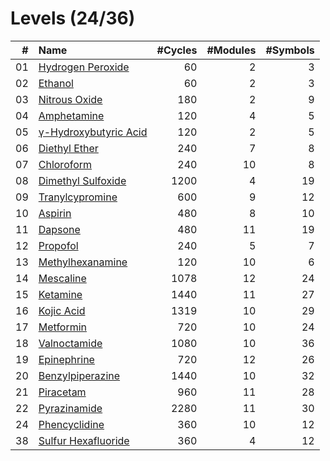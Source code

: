 # Levels (24/36)

|  # | Name                              | #Cycles | #Modules | #Symbols |
|---:|:----------------------------------|--------:|---------:|---------:|
| 01 | [Hydrogen Peroxide][readme01]     |      60 |        2 |        3 |
| 02 | [Ethanol][readme02]               |      60 |        2 |        3 |
| 03 | [Nitrous Oxide][readme03]         |     180 |        2 |        9 |
| 04 | [Amphetamine][readme04]           |     120 |        4 |        5 |
| 05 | [γ-Hydroxybutyric Acid][readme05] |     120 |        2 |        5 |
| 06 | [Diethyl Ether][readme06]         |     240 |        7 |        8 |
| 07 | [Chloroform][readme07]            |     240 |       10 |        8 |
| 08 | [Dimethyl Sulfoxide][readme08]    |    1200 |        4 |       19 |
| 09 | [Tranylcypromine][readme09]       |     600 |        9 |       12 |
| 10 | [Aspirin][readme10]               |     480 |        8 |       10 |
| 11 | [Dapsone][readme11]               |     480 |       11 |       19 |
| 12 | [Propofol][readme12]              |     240 |        5 |        7 |
| 13 | [Methylhexanamine][readme13]      |     120 |       10 |        6 |
| 14 | [Mescaline][readme14]             |    1078 |       12 |       24 |
| 15 | [Ketamine][readme15]              |    1440 |       11 |       27 |
| 16 | [Kojic Acid][readme16]            |    1319 |       10 |       29 |
| 17 | [Metformin][readme17]             |     720 |       10 |       24 |
| 18 | [Valnoctamide][readme18]          |    1080 |       10 |       36 |
| 19 | [Epinephrine][readme19]           |     720 |       12 |       26 |
| 20 | [Benzylpiperazine][readme20]      |    1440 |       10 |       32 |
| 21 | [Piracetam][readme21]             |     960 |       11 |       28 |
| 22 | [Pyrazinamide][readme22]          |    2280 |       11 |       30 |
| 24 | [Phencyclidine][readme24]         |     360 |       10 |       12 |
| 38 | [Sulfur Hexafluoride][readme38]   |     360 |        4 |       12 |

[readme01]: ./readmes/01.md
[readme02]: ./readmes/02.md
[readme03]: ./readmes/03.md
[readme04]: ./readmes/04.md
[readme05]: ./readmes/05.md
[readme06]: ./readmes/06.md
[readme07]: ./readmes/07.md
[readme08]: ./readmes/08.md
[readme09]: ./readmes/09.md
[readme10]: ./readmes/10.md
[readme11]: ./readmes/11.md
[readme12]: ./readmes/12.md
[readme13]: ./readmes/13.md
[readme14]: ./readmes/14.md
[readme15]: ./readmes/15.md
[readme16]: ./readmes/16.md
[readme17]: ./readmes/17.md
[readme18]: ./readmes/18.md
[readme19]: ./readmes/19.md
[readme20]: ./readmes/20.md
[readme21]: ./readmes/21.md
[readme22]: ./readmes/22.md
[readme24]: ./readmes/24.md
[readme38]: ./readmes/38.md
